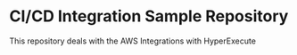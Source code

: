 # CI/CD Integration Sample Repository
This repository deals with the AWS Integrations with HyperExecute
